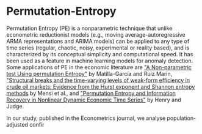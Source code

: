 # Permutation-Entropy

Permutation Entropy (PE) is a nonparametric technique that unlike econometric reductionist models (e.g., moving average-autoregressive ARMA representations and ARIMA models) can be applied to any type of time series (regular, chaotic, noisy, experimental or reality based), and is characterized by its conceptual simplicity and computational speed. It has been used as a feature in machine learning models for anomaly detection. Some applications of PE in the economic literature are ["A Non-parametric test Using permutation Entropy"](https://doi.org/10.1016/j.jeconom.2007.12.005) by Matilla-García and Ruiz Marín, ["Structural breaks and the time-varying levels of weak-form efficiency in crude oil markets: Evidence from the Hurst exponent and Shannon entropy methods](https://doi.org/10.1016/j.inteco.2014.10.001) by Mensi et al., and ["Permutation Entropy and Information Recovery in Nonlinear Dynamic Economic Time Series"](https://doi.org/10.3390/econometrics7010010) by Henry and Judge.

In our study, published in the Econometrics journal, we analyse population-adjusted confir



